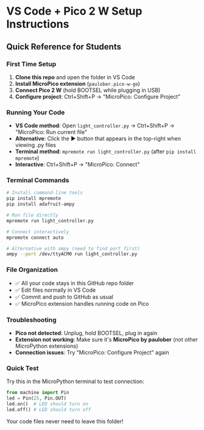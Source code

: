 # VS Code + Pico 2 W Setup Instructions

## Quick Reference for Students

### First Time Setup
1. **Clone this repo** and open the folder in VS Code
2. **Install MicroPico extension** (`paulober.pico-w-go`)
3. **Connect Pico 2 W** (hold BOOTSEL while plugging in USB)
4. **Configure project**: Ctrl+Shift+P → "MicroPico: Configure Project"

### Running Your Code
- **VS Code method**: Open `light_controller.py` → Ctrl+Shift+P → "MicroPico: Run current file"
- **Alternative**: Click the ▶ button that appears in the top-right when viewing .py files
- **Terminal method**: `mpremote run light_controller.py` (after `pip install mpremote`)
- **Interactive**: Ctrl+Shift+P → "MicroPico: Connect"

### Terminal Commands
```bash
# Install command-line tools
pip install mpremote
pip install adafruit-ampy

# Run file directly
mpremote run light_controller.py

# Connect interactively
mpremote connect auto

# Alternative with ampy (need to find port first)
ampy --port /dev/ttyACM0 run light_controller.py
```

### File Organization
- ✅ All your code stays in this GitHub repo folder
- ✅ Edit files normally in VS Code
- ✅ Commit and push to GitHub as usual
- ✅ MicroPico extension handles running code on Pico

### Troubleshooting
- **Pico not detected**: Unplug, hold BOOTSEL, plug in again
- **Extension not working**: Make sure it's **MicroPico by paulober** (not other MicroPython extensions)
- **Connection issues**: Try "MicroPico: Configure Project" again

### Quick Test
Try this in the MicroPython terminal to test connection:
```python
from machine import Pin
led = Pin(25, Pin.OUT)
led.on()  # LED should turn on
led.off() # LED should turn off
```

Your code files never need to leave this folder!
